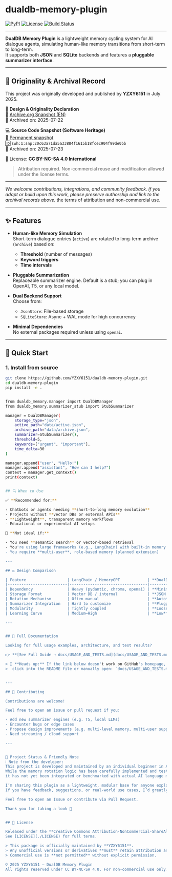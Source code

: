 # dualdb-memory-plugin

[![PyPI](https://img.shields.io/pypi/v/dualdb-memory-plugin.svg)](https://pypi.org/project/dualdb-memory-plugin/)
[![License](https://img.shields.io/badge/license-CC--BY--NC--SA%204.0-lightgrey.svg)](https://creativecommons.org/licenses/by-nc-sa/4.0/)
[![Build Status](https://github.com/YZXY6151/dualdb-memory-plugin/actions/workflows/python-test.yml/badge.svg)](https://github.com/YZXY6151/dualdb-memory-plugin/actions)

---

**DualDB Memory Plugin** is a lightweight memory cycling system for AI dialogue agents, simulating human-like memory transitions from short-term to long-term.  
It supports both **JSON** and **SQLite** backends and features a **pluggable summarizer interface**.

---

## 📌 Originality & Archival Record

This project was originally developed and published by **YZXY6151** in July 2025.

🧾 **Design & Originality Declaration**  
📄 [Archive.org Snapshot (EN)](https://archive.org/details/dual-db-memory-plugin-originality-en)  
📅 Archived on: 2025-07-22

💻 **Source Code Snapshot (Software Heritage)**  
🔗 [Permanent snapshot](https://archive.softwareheritage.org/browse/snapshot/20c63a71da5a33884f1615b18fcec904f99de0bb/)  
🆔 `swh:1:snp:20c63a71da5a33884f1615b18fcec904f99de0bb`  
📅 Archived on: 2025-07-23

📜 License: **CC BY-NC-SA 4.0 International**  
> Attribution required. Non-commercial reuse and modification allowed under the license terms.

---

_We welcome contributions, integrations, and community feedback. If you adapt or build upon this work, please preserve authorship and link to the archival records above._
 the terms of attribution and non-commercial use.


---

## ✨ Features

- **Human-like Memory Simulation**  
  Short-term dialogue entries (`active`) are rotated to long-term archive (`archive`) based on:
  - **Threshold** (number of messages)
  - **Keyword triggers**
  - **Time intervals**

- **Pluggable Summarization**  
  Replaceable summarizer engine. Default is a stub; you can plug in OpenAI, T5, or any local model.

- **Dual Backend Support**  
  Choose from:
  - `JsonStore`: File-based storage
  - `SQLiteStore`: Async + WAL mode for high concurrency

- **Minimal Dependencies**  
  No external packages required unless using `openai`.

---

## 🚀 Quick Start

### 1. Install from source

```bash
git clone https://github.com/YZXY6151/dualdb-memory-plugin.git
cd dualdb-memory-plugin
pip install -e .


from dualdb_memory.manager import DualDBManager
from dualdb_memory.summarizer_stub import StubSummarizer

manager = DualDBManager(
    storage_type="json",
    active_path="data/active.json",
    archive_path="data/archive.json",
    summarizer=StubSummarizer(),
    threshold=5,
    keywords=["urgent", "important"],
    time_delta=30
)

manager.append("user", "Hello!")
manager.append("assistant", "How can I help?")
context = manager.get_context()
print(context)


## 🔍 When to Use

✅ **Recommended for:**

- Chatbots or agents needing **short-to-long memory evolution**
- Projects without **vector DBs or external APIs**
- **Lightweight**, transparent memory workflows
- Educational or experimental AI setups

🛑 **Not ideal if:**

- You need **semantic search** or vector-based retrieval
- You're using large frameworks (e.g., LangChain) with built-in memory
- You require **multi-user**, role-based memory (planned extension)

---

## ⚖️ Design Comparison

| Feature                  | LangChain / MemoryGPT            | **DualDB Memory Plugin**               |
|--------------------------|----------------------------------|----------------------------------------|
| Dependency               | Heavy (pydantic, chroma, openai) | **Minimal** (stdlib only)              |
| Storage Format           | Vector DB / internal             | **JSON / SQLite**                      |
| Rotation Mechanism       | Often manual                     | **Auto** (threshold / keyword / time)  |
| Summarizer Integration   | Hard to customize                | **Pluggable Interface**                |
| Modularity               | Tightly coupled                  | **Loosely coupled**                    |
| Learning Curve           | Medium–High                      | **Low**, quick integration             |

---


## 📘 Full Documentation

Looking for full usage examples, architecture, and test results?

👉 **[See Full Guide → docs/USAGE_AND_TESTS.md](docs/USAGE_AND_TESTS.md)**

> 📎 **Heads up:** If the link below doesn't work on GitHub's homepage,  
>  click into the README file or manually open: `docs/USAGE_AND_TESTS.md`


---

## 🤝 Contributing

Contributions are welcome!

Feel free to open an issue or pull request if you:

- Add new summarizer engines (e.g. T5, local LLMs)
- Encounter bugs or edge cases
- Propose design improvements (e.g. multi-level memory, multi-user support)
- Need streaming / cloud support

---


🧪 Project Status & Friendly Note
ℹ️ Note from the developer:
This project is developed and maintained by an individual beginner in AI system design.
While the memory rotation logic has been carefully implemented and tested in isolation,
it has not yet been integrated or benchmarked with actual AI language models (e.g., OpenAI, LLaMA, etc.).

I’m sharing this plugin as a lightweight, modular base for anyone exploring memory mechanisms in AI dialogue.
If you have feedback, suggestions, or real-world use cases, I’d greatly appreciate your insight!

Feel free to open an Issue or contribute via Pull Request.

Thank you for taking a look 🙏


## 📄 License

Released under the **Creative Commons Attribution-NonCommercial-ShareAlike 4.0 International (CC BY-NC-SA 4.0)** License.  
See [LICENSE](./LICENSE) for full terms.

> This package is officially maintained by **YZXY6151**.  
> Any unofficial versions or derivatives **must** retain attribution and **clearly indicate changes**.  
> Commercial use is **not permitted** without explicit permission.

© 2025 YZXY6151 — DualDB Memory Plugin  
All rights reserved under CC BY-NC-SA 4.0. For non-commercial use only.


